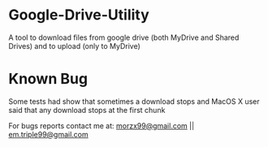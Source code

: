 # Google-Drive-Utility

A tool to download files from google drive (both MyDrive and Shared Drives) and to upload (only to MyDrive)

# Known Bug

Some tests had show that sometimes a download stops and MacOS X user said that any download stops at the first chunk

For bugs reports contact me at: morzx99@gmail.com || em.triple99@gmail.com
